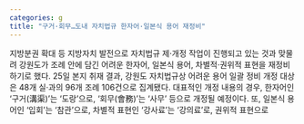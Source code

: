 ```yaml
---
categories: g
title: "구거·회무…도내 자치법규 한자어·일본식 용어 재정비"
---
```

지방분권 확대 등 지방자치 발전으로 자치법규 제·개정 작업이 진행되고 있는 것과 맞물려 강원도가 조례 안에 담긴 어려운 한자어, 일본식 용어, 차별적·권위적 표현을 재정비하기로 했다. 25일 본지 취재 결과, 강원도 자치법규상 어려운 용어 일괄 정비 개정 대상은 48개 실·과의 96개 조례 106건으로 집계됐다. 대표적인 개정 내용의 경우, 한자어인 ‘구거(溝渠)’는 ‘도랑’으로, ‘회무(會務)’는 ‘사무’ 등으로 개정될 예정이다. 또, 일본식 용어인 ‘입회’는 ‘참관’으로, 차별적 표현인 ‘강사료’는 ‘강의료’로, 권위적 표현으로